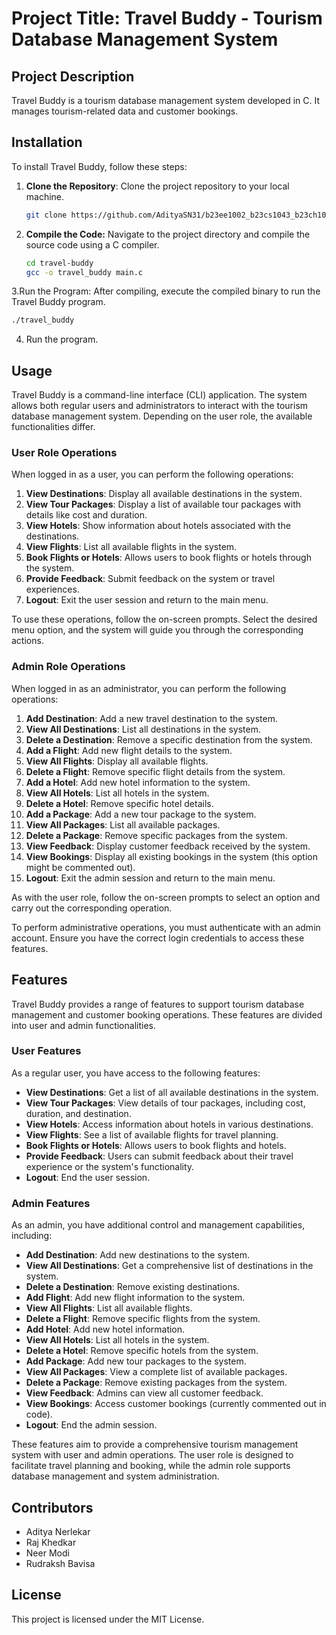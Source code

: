 # Project Title: Travel Buddy - Tourism Database Management System

## Project Description
Travel Buddy is a tourism database management system developed in C. It manages tourism-related data and customer bookings.

## Installation
To install Travel Buddy, follow these steps:
1. **Clone the Repository**: Clone the project repository to your local machine.
   ```bash
   git clone https://github.com/AdityaSN31/b23ee1002_b23cs1043_b23ch1043_b23me1058_major_project.git
2. **Compile the Code:** Navigate to the project directory and compile the source code using a C compiler.
   ```bash
   cd travel-buddy
   gcc -o travel_buddy main.c
3.Run the Program: After compiling, execute the compiled binary to run the Travel Buddy program.
   ```bash
   ./travel_buddy
   ```
4. Run the program.

## Usage
Travel Buddy is a command-line interface (CLI) application. The system allows both regular users and administrators to interact with the tourism database management system. Depending on the user role, the available functionalities differ.

### User Role Operations
When logged in as a user, you can perform the following operations:

1. **View Destinations**: Display all available destinations in the system.
2. **View Tour Packages**: Display a list of available tour packages with details like cost and duration.
3. **View Hotels**: Show information about hotels associated with the destinations.
4. **View Flights**: List all available flights in the system.
5. **Book Flights or Hotels**: Allows users to book flights or hotels through the system.
6. **Provide Feedback**: Submit feedback on the system or travel experiences.
7. **Logout**: Exit the user session and return to the main menu.

To use these operations, follow the on-screen prompts. Select the desired menu option, and the system will guide you through the corresponding actions.

### Admin Role Operations
When logged in as an administrator, you can perform the following operations:

1. **Add Destination**: Add a new travel destination to the system.
2. **View All Destinations**: List all destinations in the system.
3. **Delete a Destination**: Remove a specific destination from the system.
4. **Add a Flight**: Add new flight details to the system.
5. **View All Flights**: Display all available flights.
6. **Delete a Flight**: Remove specific flight details from the system.
7. **Add a Hotel**: Add new hotel information to the system.
8. **View All Hotels**: List all hotels in the system.
9. **Delete a Hotel**: Remove specific hotel details.
10. **Add a Package**: Add a new tour package to the system.
11. **View All Packages**: List all available packages.
12. **Delete a Package**: Remove specific packages from the system.
13. **View Feedback**: Display customer feedback received by the system.
14. **View Bookings**: Display all existing bookings in the system (this option might be commented out).
15. **Logout**: Exit the admin session and return to the main menu.

As with the user role, follow the on-screen prompts to select an option and carry out the corresponding operation.

To perform administrative operations, you must authenticate with an admin account. Ensure you have the correct login credentials to access these features.


## Features
Travel Buddy provides a range of features to support tourism database management and customer booking operations. These features are divided into user and admin functionalities.

### User Features
As a regular user, you have access to the following features:

- **View Destinations**: Get a list of all available destinations in the system.
- **View Tour Packages**: View details of tour packages, including cost, duration, and destination.
- **View Hotels**: Access information about hotels in various destinations.
- **View Flights**: See a list of available flights for travel planning.
- **Book Flights or Hotels**: Allows users to book flights and hotels.
- **Provide Feedback**: Users can submit feedback about their travel experience or the system's functionality.
- **Logout**: End the user session.

### Admin Features
As an admin, you have additional control and management capabilities, including:

- **Add Destination**: Add new destinations to the system.
- **View All Destinations**: Get a comprehensive list of destinations in the system.
- **Delete a Destination**: Remove existing destinations.
- **Add Flight**: Add new flight information to the system.
- **View All Flights**: List all available flights.
- **Delete a Flight**: Remove specific flights from the system.
- **Add Hotel**: Add new hotel information.
- **View All Hotels**: List all hotels in the system.
- **Delete a Hotel**: Remove specific hotels from the system.
- **Add Package**: Add new tour packages to the system.
- **View All Packages**: View a complete list of available packages.
- **Delete a Package**: Remove existing packages from the system.
- **View Feedback**: Admins can view all customer feedback.
- **View Bookings**: Access customer bookings (currently commented out in code).
- **Logout**: End the admin session.

These features aim to provide a comprehensive tourism management system with user and admin operations. The user role is designed to facilitate travel planning and booking, while the admin role supports database management and system administration.


## Contributors
- Aditya Nerlekar
- Raj Khedkar
- Neer Modi
- Rudraksh Bavisa

## License
This project is licensed under the MIT License.
